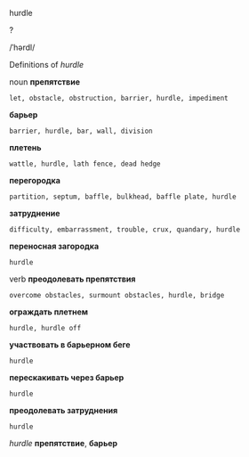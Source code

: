 hurdle

?

/ˈhərdl/

Definitions of _hurdle_

noun
**препятствие**

    let, obstacle, obstruction, barrier, hurdle, impediment
**барьер**

    barrier, hurdle, bar, wall, division
**плетень**

    wattle, hurdle, lath fence, dead hedge
**перегородка**

    partition, septum, baffle, bulkhead, baffle plate, hurdle
**затруднение**

    difficulty, embarrassment, trouble, crux, quandary, hurdle
**переносная загородка**

    hurdle

verb
**преодолевать препятствия**

    overcome obstacles, surmount obstacles, hurdle, bridge
**ограждать плетнем**

    hurdle, hurdle off
**участвовать в барьерном беге**

    hurdle
**перескакивать через барьер**

    hurdle
**преодолевать затруднения**

    hurdle

_hurdle_
**препятствие**, **барьер**